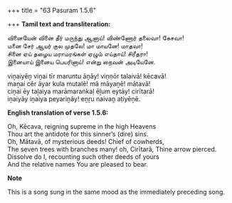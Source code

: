 +++
title = "63 Pasuram 1.5.6"

+++
**Tamil text and transliteration:**

வினையேன் வினை தீர் மருந்து ஆனாய்! விண்ணோர் தலைவா! கேசவா!  
மனை சேர் ஆயர் குல முதலே! மா மாயனே! மாதவா!  
சினை ஏய் தழைய மராமரங்கள் ஏழும் எய்தாய்! சிரீதரா!  
இனையாய் இனைய பெயரினாய்! என்று நைவன் அடியேனே.

viṉaiyēṉ viṉai tīr maruntu āṉāy! viṇṇōr talaivā! kēcavā!  
maṉai cēr āyar kula mutalē! mā māyaṉē! mātavā!  
ciṉai ēy taḻaiya marāmaraṅkaḷ ēḻum eytāy! cirītarā!  
iṉaiyāy iṉaiya peyariṉāy! eṉṟu naivaṉ aṭiyēṉē.

**English translation of verse 1.5.6:**

Oh, Kēcava, reigning supreme in the high Heavens  
Thou art the antidote for this sinner’s (dire) sins.  
Oh, Mātavā, of mysterious deeds! Chief of cowherds,  
The seven trees with branches many! oh, Cirītarā, Thine arrow pierced.  
Dissolve do I, recounting such other deeds of yours  
And the relative names You are pleased to bear.

**Note**

This is a song sung in the same mood as the immediately preceding song.



